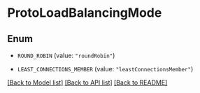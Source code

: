 # ProtoLoadBalancingMode

## Enum


* `ROUND_ROBIN` (value: `"roundRobin"`)

* `LEAST_CONNECTIONS_MEMBER` (value: `"leastConnectionsMember"`)


[[Back to Model list]](../README.md#documentation-for-models) [[Back to API list]](../README.md#documentation-for-api-endpoints) [[Back to README]](../README.md)



